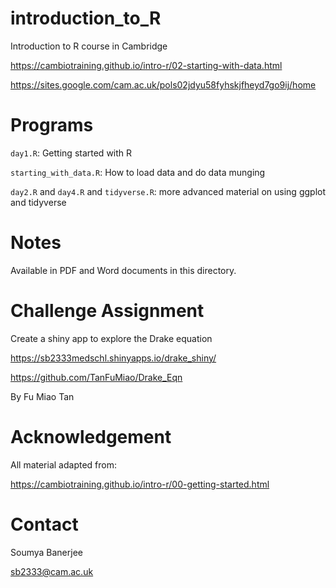 # introduction_to_R

Introduction to R course in Cambridge

https://cambiotraining.github.io/intro-r/02-starting-with-data.html

https://sites.google.com/cam.ac.uk/pols02jdyu58fyhskjfheyd7go9ij/home


# Programs

`day1.R`: Getting started with R

`starting_with_data.R`: How to load data and do data munging

`day2.R` and `day4.R` and `tidyverse.R`: more advanced material on using ggplot and tidyverse

# Notes

Available in PDF and Word documents in this directory.

# Challenge Assignment

Create a shiny app to explore the Drake equation

https://sb2333medschl.shinyapps.io/drake_shiny/

https://github.com/TanFuMiao/Drake_Eqn

By Fu Miao Tan

# Acknowledgement

All material adapted from:

https://cambiotraining.github.io/intro-r/00-getting-started.html

# Contact

Soumya Banerjee

sb2333@cam.ac.uk



